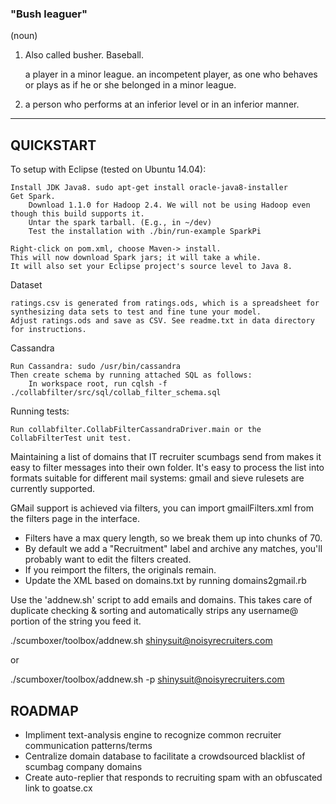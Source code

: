### "Bush leaguer" ###

(noun)

1. Also called busher. Baseball.

    a player in a minor league.
    an incompetent player, as one who behaves or plays as if he or she belonged in a minor league.

2. a person who performs at an inferior level or in an inferior manner.


---------------------------------------------------

## QUICKSTART ##


To setup with Eclipse (tested on Ubuntu 14.04):

    Install JDK Java8. sudo apt-get install oracle-java8-installer
    Get Spark.
        Download 1.1.0 for Hadoop 2.4. We will not be using Hadoop even though this build supports it.
        Untar the spark tarball. (E.g., in ~/dev)
        Test the installation with ./bin/run-example SparkPi

    Right-click on pom.xml, choose Maven-> install.
    This will now download Spark jars; it will take a while.
    It will also set your Eclipse project's source level to Java 8.

Dataset

    ratings.csv is generated from ratings.ods, which is a spreadsheet for synthesizing data sets to test and fine tune your model.
    Adjust ratings.ods and save as CSV. See readme.txt in data directory for instructions.

Cassandra

    Run Cassandra: sudo /usr/bin/cassandra
    Then create schema by running attached SQL as follows:
        In workspace root, run cqlsh -f ./collabfilter/src/sql/collab_filter_schema.sql

Running tests:

    Run collabfilter.CollabFilterCassandraDriver.main or the CollabFilterTest unit test.



Maintaining a list of domains that IT recruiter scumbags send from makes it easy to filter messages into their own folder.  It's easy to process the list into formats suitable for different mail systems: gmail and sieve rulesets are currently supported.

GMail support is achieved via filters, you can import gmailFilters.xml from the filters page in the interface.

- Filters have a max query length, so we break them up into chunks of 70.
- By default we add a "Recruitment" label and archive any matches, you'll probably want to edit the filters created.
- If you reimport the filters, the originals remain.
- Update the XML based on domains.txt by running domains2gmail.rb


Use the 'addnew.sh' script to add emails and domains.  This takes care of duplicate checking & sorting and automatically strips any username@ portion of the string you feed it.

./scumboxer/toolbox/addnew.sh shinysuit@noisyrecruiters.com

or

./scumboxer/toolbox/addnew.sh -p shinysuit@noisyrecruiters.com


## ROADMAP ##

- Impliment text-analysis engine to recognize common recruiter communication patterns/terms
- Centralize domain database to facilitate a crowdsourced blacklist of scumbag company domains
- Create auto-replier that responds to recruiting spam with an obfuscated link to goatse.cx
